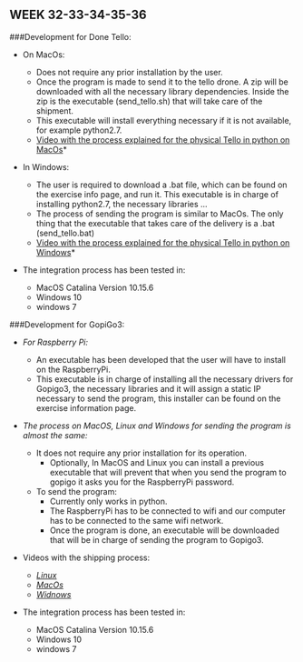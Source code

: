 ## WEEK 32-33-34-35-36

###Development for Done Tello:    
  
   - On MacOs:   
        - Does not require any prior installation by the user.   
        - Once the program is made to send it to the tello drone. A zip will be downloaded with all the necessary library dependencies. Inside the zip is the executable (send_tello.sh) that will take care of the shipment.   
        - This executable will install everything necessary if it is not available, for example python2.7.   
        * [Video with the process explained for the physical Tello in python on MacOs](https://youtu.be/SAa1XO8Cp_o)*   
        
   - In Windows:
        - The user is required to download a .bat file, which can be found on the exercise info page, and run it. This executable is in charge of installing python2.7, the necessary libraries ...   
        - The process of sending the program is similar to MacOs. The only thing that the executable that takes care of the delivery is a .bat (send_tello.bat)  
        * [Video with the process explained for the physical Tello in python on Windows](https://youtu.be/vfRo9dGXbBw)*     
        
   - The integration process has been tested in:
        - MacOS Catalina Version 10.15.6   
        - Windows 10   
        - windows 7   
    
###Development for GopiGo3:   
   - *For Raspberry Pi:*   
        - An executable has been developed that the user will have to install on the RaspberryPi.     
        - This executable is in charge of installing all the necessary drivers for Gopigo3, the necessary libraries and it will assign a static IP necessary to send the program, this installer can be found on the exercise information page.   
         
   - *The process on MacOS, Linux and Windows for sending the program is almost the same:*     
        - It does not require any prior installation for its operation.   
            * Optionally, In MacOS and Linux you can install a previous executable that will prevent that when you send the program to gopigo it asks you for the RaspberryPi password.    
        - To send the program:   
            - Currently only works in python.   
            - The RaspberryPi has to be connected to wifi and our computer has to be connected to the same wifi network.  
            - Once the program is done, an executable will be downloaded that will be in charge of sending the program to Gopigo3.   
             
   - Videos with the shipping process:   
        - *[Linux](https://youtu.be/d93zqhf-Yyo)*   
        - *[MacOs](https://youtu.be/PrARUrZWFm4)*         
        - *[Widnows](https://youtu.be/1InHFgN2FeQ)*        
            
   - The integration process has been tested in:
        - MacOS Catalina Version 10.15.6   
        - Windows 10   
        - windows 7  
